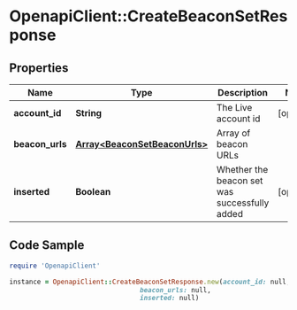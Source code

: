 # OpenapiClient::CreateBeaconSetResponse

## Properties

Name | Type | Description | Notes
------------ | ------------- | ------------- | -------------
**account_id** | **String** | The Live account id | [optional] 
**beacon_urls** | [**Array&lt;BeaconSetBeaconUrls&gt;**](BeaconSetBeaconUrls.md) | Array of beacon URLs | 
**inserted** | **Boolean** | Whether the beacon set was successfully added | [optional] 

## Code Sample

```ruby
require 'OpenapiClient'

instance = OpenapiClient::CreateBeaconSetResponse.new(account_id: null,
                                 beacon_urls: null,
                                 inserted: null)
```


